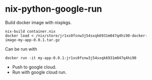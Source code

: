 # nix-python-google-run

Build docker image with nixpkgs.

    nix-build container.nix
    docker load < /nix/store/jr1xs0fsnw3j54sxqk6931m047q4hi90-docker-image-my-app-0.0.1.tar.gz

Can be run with

    docker run -it my-app-0.0.1:jr1xs0fsnw3j54sxqk6931m047q4hi90

- Push to google cloud.
- Run with google cloud run.
